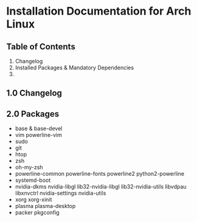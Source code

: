 # Installation Documentation for Arch Linux #

## Table of Contents ##
1. Changelog 
2. Installed Packages & Mandatory Dependencies 
3. 

## 1.0 Changelog ##

## 2.0 Packages ##
- base & base-devel
- vim powerline-vim
- sudo
- git
- htop
- zsh
- oh-my-zsh
- powerline-common powerline-fonts powerline2 python2-powerline 
- systemd-boot
- nvidia-dkms nvidia-libgl lib32-nvidia-libgl lib32-nvidia-utils libvdpau libxnvctrl nvidia-settings nvidia-utils
- xorg xorg-xinit
- plasma plasma-desktop
- packer pkgconfig 
